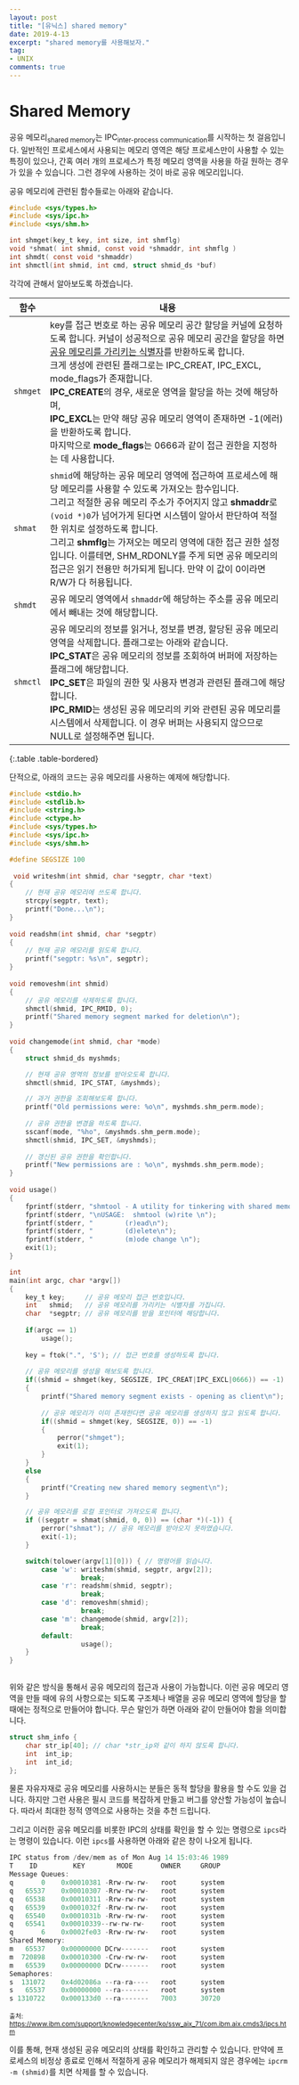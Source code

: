 ```yaml
---
layout: post
title: "[유닉스] shared memory"
date: 2019-4-13
excerpt: "shared memory를 사용해보자."
tag:
- UNIX
comments: true
---
```


# Shared Memory

공유 메모리<sub>shared memory</sub>는 IPC<sub>inter-process communication</sub>를 시작하는 첫 걸음입니다. 일반적인 프로세스에서 사용되는 메모리 영역은 해당 프로세스만이 사용할 수 있는 특징이 있으나, 간혹 여러 개의 프로세스가 특정 메모리 영역을 사용을 하길 원하는 경우가 있을 수 있습니다. 그런 경우에 사용하는 것이 바로 공유 메모리입니다.

공유 메모리에 관련된 함수들로는 아래와 같습니다.

```c
#include <sys/types.h>
#include <sys/ipc.h>
#include <sys/shm.h>

int shmget(key_t key, int size, int shmflg)
void *shmat( int shmid, const void *shmaddr, int shmflg )
int shmdt( const void *shmaddr)
int shmctl(int shmid, int cmd, struct shmid_ds *buf)
```

각각에 관해서 알아보도록 하겠습니다.

| 함수     | 내용                                                         |
| -------- | ------------------------------------------------------------ |
| `shmget` | key를 접근 번호로 하는 공유 메모리 공간 할당을 커널에 요청하도록 합니다. 커널이 성공적으로 공유 메모리 공간을 할당을 하면 <u>공유 메모리를 가리키는 식별자</u>를 반환하도록 합니다.<br />크게 생성에 관련된 플래그로는 IPC_CREAT, IPC_EXCL, mode_flags가 존재합니다. <br />**IPC_CREATE**의 경우, 새로운 영역을 할당을 하는 것에 해당하며, <br />**IPC_EXCL**는 만약 해당 공유 메모리 영역이 존재하면 -1(에러)을 반환하도록 합니다.<br />마지막으로 **mode_flags**는 0666과 같이 접근 권한을 지정하는 데 사용합니다. |
| `shmat`  | `shmid`에 해당하는 공유 메모리 영역에 접근하여 프로세스에 해당 메모리를 사용할 수 있도록 가져오는 함수입니다. <br />그리고 적절한 공유 메모리 주소가 주어지지 않고 **shmaddr**로 `(void *)0`가 넘어가게 된다면 시스템이 알아서 판단하여 적절한 위치로 설정하도록 합니다.<br />그리고 **shmflg**는 가져오는 메모리 영역에 대한 접근 권한 설정입니다. 이를테면, SHM_RDONLY를 주게 되면 공유 메모리의 접근은 읽기 전용만 허가되게 됩니다. 만약 이 값이 0이라면 R/W가 다 허용됩니다. |
| `shmdt`  | 공유 메모리 영역에서 `shmaddr`에 해당하는 주소를 공유 메모리에서 빼내는 것에 해당합니다. |
| `shmctl` | 공유 메모리의 정보를 읽거나, 정보를 변경, 할당된 공유 메모리 영역을 삭제합니다.  플래그로는 아래와 같습니다.<br />**IPC_STAT**은 공유 메모리의 정보를 조회하여 버퍼에 저장하는 플래그에 해당합니다.<br />**IPC_SET**은 파일의 권한 및 사용자 변경과 관련된 플래그에 해당합니다.<br />**IPC_RMID**는 생성된 공유 메모리의 키와 관련된 공유 메모리를 시스템에서 삭제합니다. 이 경우 버퍼는 사용되지 않으므로 NULL로 설정해주면 됩니다. |
{:.table .table-bordered}

단적으로, 아래의 코드는 공유 메모리를 사용하는 예제에 해당합니다.

```c
#include <stdio.h>
#include <stdlib.h>
#include <string.h>
#include <ctype.h>
#include <sys/types.h>
#include <sys/ipc.h>
#include <sys/shm.h>

#define SEGSIZE 100
 
 void writeshm(int shmid, char *segptr, char *text)
{
    // 현재 공유 메모리에 쓰도록 합니다.
    strcpy(segptr, text);
    printf("Done...\n");
}
 
void readshm(int shmid, char *segptr)
{
    // 현재 공유 메모리를 읽도록 합니다.
    printf("segptr: %s\n", segptr);
}
 
void removeshm(int shmid)
{
    // 공유 메모리를 삭제하도록 합니다.
    shmctl(shmid, IPC_RMID, 0);
    printf("Shared memory segment marked for deletion\n");
}
 
void changemode(int shmid, char *mode) 
{
    struct shmid_ds myshmds;

    // 현재 공유 영역의 정보를 받아오도록 합니다.
    shmctl(shmid, IPC_STAT, &myshmds);

    // 과거 권한을 조회해보도록 합니다.
    printf("Old permissions were: %o\n", myshmds.shm_perm.mode);
 
    // 공유 권한을 변경을 하도록 합니다.
    sscanf(mode, "%ho", &myshmds.shm_perm.mode);
    shmctl(shmid, IPC_SET, &myshmds);
 
    // 갱신된 공유 권한을 확인합니다. 
    printf("New permissions are : %o\n", myshmds.shm_perm.mode);
}
 
void usage()
{
    fprintf(stderr, "shmtool - A utility for tinkering with shared memory\n");
    fprintf(stderr, "\nUSAGE:  shmtool (w)rite \n");
    fprintf(stderr, "        (r)ead\n");
    fprintf(stderr, "        (d)elete\n");
    fprintf(stderr, "        (m)ode change \n");
    exit(1);
}

int
main(int argc, char *argv[])
{
    key_t key;     // 공유 메모리 접근 번호입니다.
    int   shmid;   // 공유 메모리를 가리키는 식별자를 가집니다.
    char  *segptr; // 공유 메모리를 받을 포인터에 해당합니다.
 
    if(argc == 1)
        usage();
 
    key = ftok(".", 'S'); // 접근 번호를 생성하도록 합니다.
 
    // 공유 메모리를 생성을 해보도록 합니다.
    if((shmid = shmget(key, SEGSIZE, IPC_CREAT|IPC_EXCL|0666)) == -1) 
    {
        printf("Shared memory segment exists - opening as client\n");
 
        // 공유 메모리가 이미 존재한다면 공유 메모리를 생성하지 않고 읽도록 합니다.
        if((shmid = shmget(key, SEGSIZE, 0)) == -1) 
        {
            perror("shmget");
            exit(1);
        }
    }
    else
    {
        printf("Creating new shared memory segment\n");
    }

    // 공유 메모리를 로컬 포인터로 가져오도록 합니다.
    if ((segptr = shmat(shmid, 0, 0)) == (char *)(-1)) {
        perror("shmat"); // 공유 메모리를 받아오지 못하였습니다.
        exit(-1);
    }

    switch(tolower(argv[1][0])) { // 명령어를 읽습니다.
        case 'w': writeshm(shmid, segptr, argv[2]);
                  break;
        case 'r': readshm(shmid, segptr);
                  break;
        case 'd': removeshm(shmid);
                  break;
        case 'm': changemode(shmid, argv[2]);
                  break;
        default:
                  usage();
    }
}
 
```

위와 같은 방식을 통해서 공유 메모리의 접근과 사용이 가능합니다. 이런 공유 메모리 영역을 만들 때에 유의 사항으로는 되도록 구조체나 배열을 공유 메모리 영역에 할당을 할 때에는 정적으로 만들어야 합니다. 무슨 말인가 하면 아래와 같이 만들어야 함을 의미합니다.

```c
struct shm_info {
    char str_ip[40]; // char *str_ip와 같이 하지 않도록 합니다.
    int  int_ip;
    int  int_id;
};
```

물론 자유자재로 공유 메모리를 사용하시는 분들은 동적 할당을 활용을 할 수도 있을 겁니다. 하지만 그런 사용은 필시 코드를 복잡하게 만들고 버그를 양산할 가능성이 높습니다. 따라서 최대한 정적 영역으로 사용하는 것을 추천 드립니다.

그리고 이러한 공유 메모리를 비롯한 IPC의 상태를 확인을 할 수 있는 명령으로  `ipcs`라는 명령이 있습니다. 이런 `ipcs`를 사용하면 아래와 같은 창이 나오게 됩니다.

```c
IPC status from /dev/mem as of Mon Aug 14 15:03:46 1989
T    ID         KEY        MODE       OWNER     GROUP
Message Queues:
q       0    0x00010381 -Rrw-rw-rw-   root      system
q   65537    0x00010307 -Rrw-rw-rw-   root      system
q   65538    0x00010311 -Rrw-rw-rw-   root      system
q   65539    0x0001032f -Rrw-rw-rw-   root      system
q   65540    0x0001031b -Rrw-rw-rw-   root      system
q   65541    0x00010339--rw-rw-rw-    root      system
q       6    0x0002fe03 -Rrw-rw-rw-   root      system
Shared Memory:
m   65537    0x00000000 DCrw-------   root      system
m  720898    0x00010300 -Crw-rw-rw-   root      system
m   65539    0x00000000 DCrw-------   root      system
Semaphores:
s  131072    0x4d02086a --ra-ra----   root      system
s   65537    0x00000000 --ra-------   root      system
s 1310722    0x000133d0 --ra-------   7003      30720
```

<sup> 출처: https://www.ibm.com/support/knowledgecenter/ko/ssw_aix_71/com.ibm.aix.cmds3/ipcs.htm</sup>

이를 통해, 현재 생성된 공유 메모리의 상태를 확인하고 관리할 수 있습니다. 만약에 프로세스의 비정상 종료로 인해서 적절하게 공유 메모리가 해제되지 않은 경우에는 `ipcrm -m (shmid)`를  치면 삭제를 할 수 있습니다.